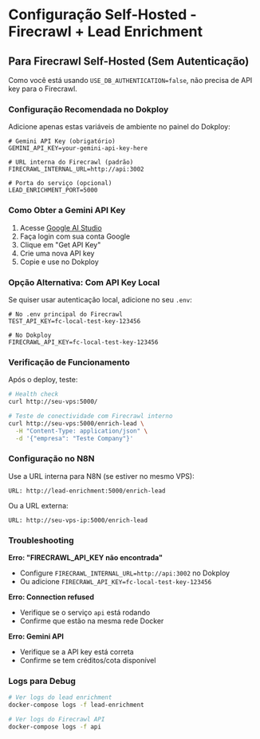 # Configuração Self-Hosted - Firecrawl + Lead Enrichment

## Para Firecrawl Self-Hosted (Sem Autenticação)

Como você está usando `USE_DB_AUTHENTICATION=false`, não precisa de API key para o Firecrawl.

### Configuração Recomendada no Dokploy

Adicione apenas estas variáveis de ambiente no painel do Dokploy:

```env
# Gemini API Key (obrigatório)
GEMINI_API_KEY=your-gemini-api-key-here

# URL interna do Firecrawl (padrão)
FIRECRAWL_INTERNAL_URL=http://api:3002

# Porta do serviço (opcional)
LEAD_ENRICHMENT_PORT=5000
```

### Como Obter a Gemini API Key

1. Acesse [Google AI Studio](https://aistudio.google.com/)
2. Faça login com sua conta Google
3. Clique em "Get API Key"
4. Crie uma nova API key
5. Copie e use no Dokploy

### Opção Alternativa: Com API Key Local

Se quiser usar autenticação local, adicione no seu `.env`:

```env
# No .env principal do Firecrawl
TEST_API_KEY=fc-local-test-key-123456

# No Dokploy
FIRECRAWL_API_KEY=fc-local-test-key-123456
```

### Verificação de Funcionamento

Após o deploy, teste:

```bash
# Health check
curl http://seu-vps:5000/

# Teste de conectividade com Firecrawl interno
curl http://seu-vps:5000/enrich-lead \
  -H "Content-Type: application/json" \
  -d '{"empresa": "Teste Company"}'
```

### Configuração no N8N

Use a URL interna para N8N (se estiver no mesmo VPS):

```
URL: http://lead-enrichment:5000/enrich-lead
```

Ou a URL externa:

```
URL: http://seu-vps-ip:5000/enrich-lead
```

### Troubleshooting

**Erro: "FIRECRAWL_API_KEY não encontrada"**
- Configure `FIRECRAWL_INTERNAL_URL=http://api:3002` no Dokploy
- Ou adicione `FIRECRAWL_API_KEY=fc-local-test-key-123456`

**Erro: Connection refused**
- Verifique se o serviço `api` está rodando
- Confirme que estão na mesma rede Docker

**Erro: Gemini API**
- Verifique se a API key está correta
- Confirme se tem créditos/cota disponível

### Logs para Debug

```bash
# Ver logs do lead enrichment
docker-compose logs -f lead-enrichment

# Ver logs do Firecrawl API
docker-compose logs -f api
```
